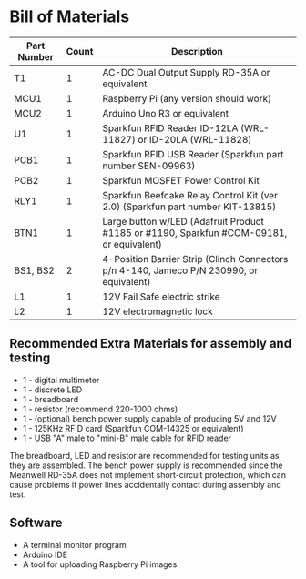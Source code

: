 
# Bill of Materials

| Part Number | Count | Description |
| --- | --- | --- |
| T1 | 1 | AC-DC Dual Output Supply RD-35A or equivalent |
| MCU1 | 1  | Raspberry Pi (any version should work) |
| MCU2 | 1 | Arduino Uno R3 or equivalent |
| U1 | 1 | Sparkfun RFID Reader ID-12LA (WRL-11827) or ID-20LA (WRL-11828) |
| PCB1 | 1 | Sparkfun RFID USB Reader (Sparkfun part number SEN-09963) |
| PCB2 | 1 | Sparkfun MOSFET Power Control Kit |
| RLY1 | 1 | Sparkfun Beefcake Relay Control Kit (ver 2.0) (Sparkfun part number KIT-13815) |
| BTN1 | 1 | Large button w/LED (Adafruit Product #1185 or #1190, Sparkfun #COM-09181, or equivalent) |
| BS1, BS2 | 2 | 4-Position Barrier Strip (Clinch Connectors p/n 4-140, Jameco P/N 230990, or equivalent) |
| L1 | 1 | 12V Fail Safe electric strike |
| L2 | 1 | 12V electromagnetic lock |

## Recommended Extra Materials for assembly and testing

* 1 - digital multimeter
* 1 - discrete LED
* 1 - breadboard
* 1 - resistor (recommend 220-1000 ohms)
* 1 - (optional) bench power supply capable of producing 5V and 12V
* 1 - 125KHz RFID card (Sparkfun COM-14325 or equivalent)
* 1 - USB "A" male to "mini-B" male cable for RFID reader

The breadboard, LED and resistor are recommended for testing units as they are
assembled.  The bench power supply is recommended since the Meanwell RD-35A
does not implement short-circuit protection, which can cause problems if power
lines accidentally contact during assembly and test.

## Software

* A terminal monitor program
* Arduino IDE
* A tool for uploading Raspberry Pi images
